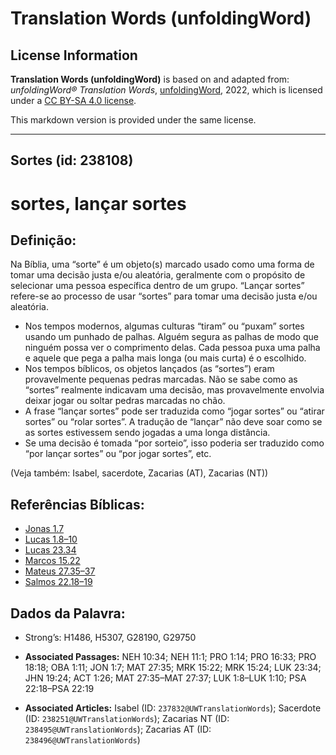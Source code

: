 # Translation Words (unfoldingWord)

## License Information

**Translation Words (unfoldingWord)** is based on and adapted from: _unfoldingWord® Translation Words_, [unfoldingWord](https://unfoldingword.org/utw), 2022, which is licensed under a [CC BY-SA 4.0 license](https://creativecommons.org/licenses/by-sa/4.0/legalcode.en).

This markdown version is provided under the same license.



--------------------------------

## Sortes (id: 238108)

sortes, lançar sortes
=====================

Definição:
----------

Na Bíblia, uma “sorte” é um objeto(s) marcado usado como uma forma de tomar uma decisão justa e/ou aleatória, geralmente com o propósito de selecionar uma pessoa específica dentro de um grupo. “Lançar sortes” refere\-se ao processo de usar “sortes” para tomar uma decisão justa e/ou aleatória.

* Nos tempos modernos, algumas culturas “tiram” ou “puxam” sortes usando um punhado de palhas. Alguém segura as palhas de modo que ninguém possa ver o comprimento delas. Cada pessoa puxa uma palha e aquele que pega a palha mais longa (ou mais curta) é o escolhido.
* Nos tempos bíblicos, os objetos lançados (as “sortes”) eram provavelmente pequenas pedras marcadas. Não se sabe como as “sortes” realmente indicavam uma decisão, mas provavelmente envolvia deixar jogar ou soltar pedras marcadas no chão.
* A frase “lançar sortes” pode ser traduzida como “jogar sortes” ou “atirar sortes” ou “rolar sortes”. A tradução de “lançar” não deve soar como se as sortes estivessem sendo jogadas a uma longa distância.
* Se uma decisão é tomada “por sorteio”, isso poderia ser traduzido como “por lançar sortes” ou “por jogar sortes”, etc.

(Veja também: Isabel, sacerdote, Zacarias (AT), Zacarias (NT))

Referências Bíblicas:
---------------------

* [Jonas 1\.7](https://ref.ly/Jonah1:7)
* [Lucas 1\.8–10](https://ref.ly/Luke1:8-Luke1:10)
* [Lucas 23\.34](https://ref.ly/Luke23:34)
* [Marcos 15\.22](https://ref.ly/Mark15:22)
* [Mateus 27\.35–37](https://ref.ly/Matt27:35-Matt27:37)
* [Salmos 22\.18–19](https://ref.ly/Ps22:18-Ps22:19)

Dados da Palavra:
-----------------

* Strong’s: H1486, H5307, G28190, G29750

* **Associated Passages:** NEH 10:34; NEH 11:1; PRO 1:14; PRO 16:33; PRO 18:18; OBA 1:11; JON 1:7; MAT 27:35; MRK 15:22; MRK 15:24; LUK 23:34; JHN 19:24; ACT 1:26; MAT 27:35–MAT 27:37; LUK 1:8–LUK 1:10; PSA 22:18–PSA 22:19
* **Associated Articles:** Isabel (ID: `237832@UWTranslationWords`); Sacerdote (ID: `238251@UWTranslationWords`); Zacarias NT (ID: `238495@UWTranslationWords`); Zacarias AT (ID: `238496@UWTranslationWords`)


